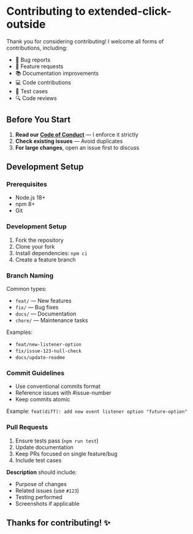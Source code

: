 # Contributing to extended-click-outside

Thank you for considering contributing! I welcome all forms of contributions, including:

- 🐛 Bug reports
- 🚀 Feature requests
- 📚 Documentation improvements
- 💻 Code contributions
- 🧪 Test cases
- 🔍 Code reviews

## Before You Start

1. **Read our [Code of Conduct](CODE_OF_CONDUCT.md)** — I enforce it strictly
2. **Check existing issues** — Avoid duplicates
3. **For large changes**, open an issue first to discuss

## Development Setup

### Prerequisites

- Node.js 18+
- npm 8+
- Git

### Development Setup

1. Fork the repository
2. Clone your fork
3. Install dependencies: `npm ci`
4. Create a feature branch

### Branch Naming

Common types:

- `feat/` — New features
- `fix/` — Bug fixes
- `docs/` — Documentation
- `chore/` — Maintenance tasks

Examples:

- `feat/new-listener-option`
- `fix/issue-123-null-check`
- `docs/update-readme`

### Commit Guidelines

- Use conventional commits format
- Reference issues with #issue-number
- Keep commits atomic

Example: `feat(diff): add new event listener option "future-option"`

### Pull Requests

1. Ensure tests pass (`npm run test`)
2. Update documentation
3. Keep PRs focused on single feature/bug
4. Include test cases

**Description** should include:

- Purpose of changes
- Related issues (use `#123`)
- Testing performed
- Screenshots if applicable

## Thanks for contributing! ✨
